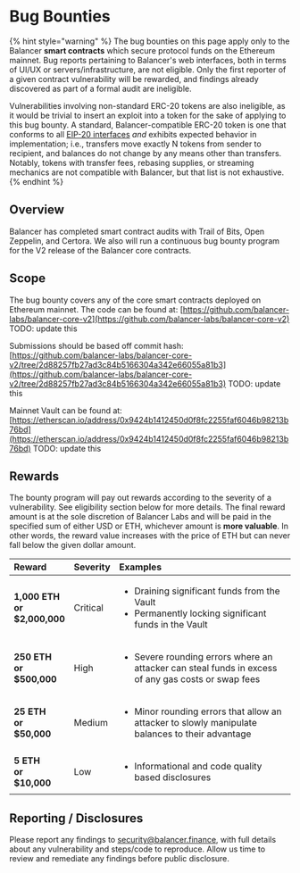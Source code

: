 # Bug Bounties

{% hint style="warning" %}
The bug bounties on this page apply only to the Balancer **smart contracts** which secure protocol funds on the Ethereum mainnet. Bug reports pertaining to Balancer's web interfaces, both in terms of UI/UX or servers/infrastructure, are not eligible. Only the first reporter of a given contract vulnerability will be rewarded, and findings already discovered as part of a formal audit are ineligible.  
  
Vulnerabilities involving non-standard ERC-20 tokens are also ineligible, as it would be trivial to insert an exploit into a token for the sake of applying to this bug bounty. A standard, Balancer-compatible ERC-20 token is one that conforms to all [EIP-20 interfaces](https://eips.ethereum.org/EIPS/eip-20) _and_ exhibits expected behavior in implementation; i.e., transfers move exactly N tokens from sender to recipient, and balances do not change by any means other than transfers. Notably, tokens with transfer fees, rebasing supplies, or streaming mechanics are not compatible with Balancer, but that list is not exhaustive.
{% endhint %}

## Overview

Balancer has completed smart contract audits with Trail of Bits, Open Zeppelin, and Certora. We also will run a continuous bug bounty program for the V2 release of the Balancer core contracts.

## Scope

The bug bounty covers any of the core smart contracts deployed on Ethereum mainnet. The code can be found at: [https://github.com/balancer-labs/balancer-core-v2](https://github.com/balancer-labs/balancer-core-v2) TODO: update this

Submissions should be based off commit hash: [https://github.com/balancer-labs/balancer-core-v2/tree/2d88257fb27ad3c84b5166304a342e66055a81b3](https://github.com/balancer-labs/balancer-core-v2/tree/2d88257fb27ad3c84b5166304a342e66055a81b3) TODO: update this

Mainnet Vault can be found at: [https://etherscan.io/address/0x9424b1412450d0f8fc2255faf6046b98213b76bd](https://etherscan.io/address/0x9424b1412450d0f8fc2255faf6046b98213b76bd) TODO: update this

## Rewards

The bounty program will pay out rewards according to the severity of a vulnerability. See eligibility section below for more details. The final reward amount is at the sole discretion of Balancer Labs and will be paid in the specified sum of either USD or ETH, whichever amount is **more valuable**. In other words, the reward value increases with the price of ETH but can never fall below the given dollar amount.

<table>
  <thead>
    <tr>
      <th style="text-align:left">Reward</th>
      <th style="text-align:left">Severity</th>
      <th style="text-align:left">Examples</th>
    </tr>
  </thead>
  <tbody>
    <tr>
      <td style="text-align:left"><b>1,000 ETH<br />or<br />$2,000,000</b>
      </td>
      <td style="text-align:left">Critical</td>
      <td style="text-align:left">
        <ul>
          <li>Draining significant funds from the Vault</li>
          <li>Permanently locking significant funds in the Vault</li>
        </ul>
      </td>
    </tr>
    <tr>
      <td style="text-align:left"><b>250 ETH<br />or<br />$500,000</b>
      </td>
      <td style="text-align:left">High</td>
      <td style="text-align:left">
        <ul>
          <li>Severe rounding errors where an attacker can steal funds in excess of
            any gas costs or swap fees</li>
        </ul>
      </td>
    </tr>
    <tr>
      <td style="text-align:left"><b>25 ETH<br />or<br />$50,000</b>
      </td>
      <td style="text-align:left">Medium</td>
      <td style="text-align:left">
        <ul>
          <li>Minor rounding errors that allow an attacker to slowly manipulate balances
            to their advantage</li>
        </ul>
      </td>
    </tr>
    <tr>
      <td style="text-align:left"><b>5 ETH<br />or<br />$10,000</b>
      </td>
      <td style="text-align:left">Low</td>
      <td style="text-align:left">
        <ul>
          <li>Informational and code quality based disclosures</li>
        </ul>
      </td>
    </tr>
  </tbody>
</table>

## Reporting / Disclosures

Please report any findings to [security@balancer.finance](mailto:security@balancer.finance), with full details about any vulnerability and steps/code to reproduce. Allow us time to review and remediate any findings before public disclosure.

